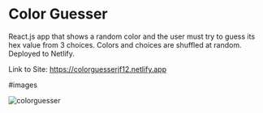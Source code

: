 # Color Guesser

React.js app that shows a random color and the user must try to guess its hex value from 3 choices. Colors and choices are shuffled at random. Deployed to Netlify.

Link to Site: https://colorguesserjf12.netlify.app

#images

![colorguesser](https://user-images.githubusercontent.com/61069716/211649692-6752ac57-845c-4b98-b9ee-c89cbe4b1d7f.png)
